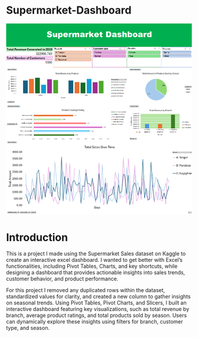 # Supermarket-Dashboard
![Supermarket Dashboard](dashboard.png)

# Introduction
This is a project I made using the Supermarket Sales dataset on Kaggle to create an interactive excel dashboard. I wanted to get better with Excel’s functionalities, including Pivot Tables, Charts, and key shortcuts, 
while designing a dashboard that provides actionable insights into sales trends, customer behavior, and product performance.

For this project I removed any duplicated rows within the dataset, standardized values for clarity, and created a new column to gather insights 
on seasonal trends. Using Pivot Tables, Pivot Charts, and Slicers, I built an interactive dashboard featuring key visualizations, such as total 
revenue by branch, average product ratings, and total products sold by season. Users can dynamically explore these insights using filters for branch, 
customer type, and season.